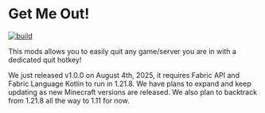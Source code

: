 # Get Me Out!

[![build](https://github.com/MaskedMatters/GetMeOut/actions/workflows/build.yml/badge.svg)](https://github.com/MaskedMatters/GetMeOut/actions/workflows/build.yml)

This mods allows you to easily quit any game/server you are in with a dedicated quit hotkey!

We just released v1.0.0 on August 4th, 2025, it requires Fabric API and Fabric Language Kotlin to run in 1.21.8. We have plans to expand and keep updating as new Minecraft versions are released. We also plan to backtrack from 1.21.8 all the way to 1.11 for now.
